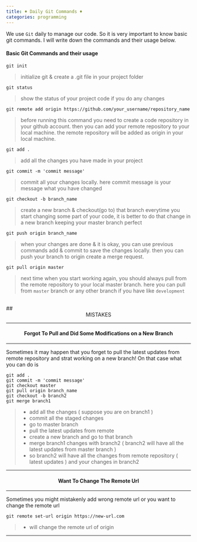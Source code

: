 ```yaml
---
title: ♦ Daily Git Commands ♦
categories: programming
---
```


We use `Git` daily to manage our code. So it is very important to know basic git commands. I will write down the commands and their usage below.

#### Basic Git Commands and their usage

```
git init
```

> initialize git & create a .git file in your project folder

```
git status
```

> show the status of your project code if you do any changes

```
git remote add origin https://github.com/your_username/repository_name
```

> before running this command you need to create a code repository in your github account.
> then you can add your remote repository to your local machine.
> the remote repository will be added as origin in your local machine.

```
git add .
```

> add all the changes you have made in your project

```
git commit -m 'commit message'
```

> commit all your changes locally.
> here commit message is your message what you have changed

```
git checkout -b branch_name
```

> create a new branch & checkout(go to) that branch
> everytime you start changing some part of your code, it is better
> to do that change in a new branch keeping your master branch perfect

```
git push origin branch_name
```

> when your changes are done & it is okay, you can use previous commands
> add & commit to save the changes locally. then you can push your branch to origin
> create a merge request.

```
git pull origin master
```

> next time when you start working again, you should always pull from the remote
> repository to your local master branch.
> here you can pull from `master` branch or any other branch if you
> have like `development`

<br>
## <center> MISTAKES </center>

---

#### <center> Forgot To Pull and Did Some Modifications on a New Branch </center>

<hr>
Sometimes it may happen that you forget to pull the latest updates from remote repository and strat working on a new branch! On that case what you can do is

```
git add .
git commit -m 'commit message'
git checkout master
git pull origin branch_name
git checkout -b branch2
git merge branch1
```

> - add all the changes ( suppose you are on branch1 )
> - commit all the staged changes
> - go to master branch
> - pull the latest updates from remote
> - create a new branch and go to that branch
> - merge branch1 changes with branch2 ( branch2 will have all the latest 
    updates from master branch )
> - so branch2 will have all the changes from remote repository ( latest updates )
    and your changes in branch2

---


#### <center> Want To Change The Remote Url </center>

<hr>
Sometimes you might mistakenly add wrong remote url or you want to change the remote url

```
git remote set-url origin https://new-url.com
```

> - will change the remote url of origin

---

